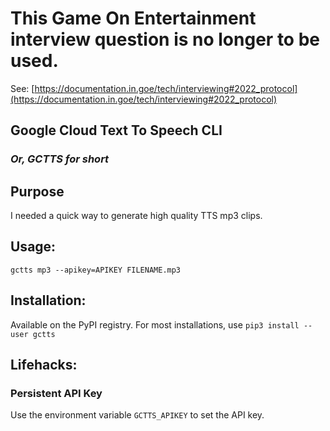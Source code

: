 # This Game On Entertainment interview question is no longer to be used.
See: [https://documentation.in.goe/tech/interviewing#2022_protocol](https://documentation.in.goe/tech/interviewing#2022_protocol)

## Google Cloud Text To Speech CLI
### _Or, GCTTS for short_

## Purpose
I needed a quick way to generate high quality TTS mp3 clips.

## Usage:
    gctts mp3 --apikey=APIKEY FILENAME.mp3

## Installation:
Available on the PyPI registry. For most installations, use `pip3 install --user gctts`

## Lifehacks:
### Persistent API Key
Use the environment variable `GCTTS_APIKEY` to set the API key.
